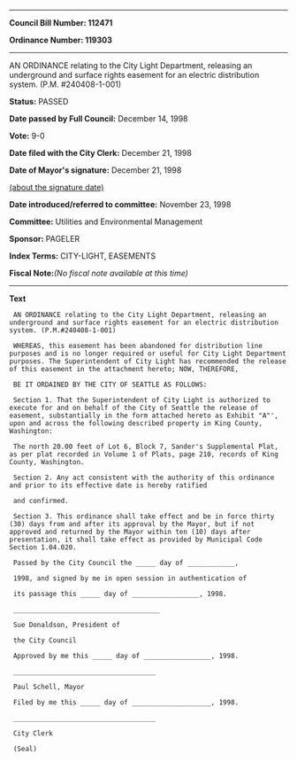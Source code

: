

********

**Council Bill Number: 112471**
   
**Ordinance Number: 119303**
********

 AN ORDINANCE relating to the City Light Department, releasing an underground and surface rights easement for an electric distribution system. (P.M. #240408-1-001)

**Status:** PASSED
   
**Date passed by Full Council:** December 14, 1998
   
**Vote:** 9-0
   
**Date filed with the City Clerk:** December 21, 1998
   
**Date of Mayor's signature:** December 21, 1998
   
[(about the signature date)](/~public/approvaldate.htm)
   
   
   
**Date introduced/referred to committee:** November 23, 1998
   
**Committee:** Utilities and Environmental Management
   
**Sponsor:** PAGELER
   
   
**Index Terms:** CITY-LIGHT, EASEMENTS

**Fiscal Note:**_(No fiscal note available at this time)_

********

**Text**
   
```
 AN ORDINANCE relating to the City Light Department, releasing an underground and surface rights easement for an electric distribution system. (P.M.#240408-1-001)

 WHEREAS, this easement has been abandoned for distribution line purposes and is no longer required or useful for City Light Department purposes. The Superintendent of City Light has recommended the release of this easement in the attachment hereto; NOW, THEREFORE,

 BE IT ORDAINED BY THE CITY OF SEATTLE AS FOLLOWS:

 Section 1. That the Superintendent of City Light is authorized to execute for and on behalf of the City of Seattle the release of easement, substantially in the form attached hereto as Exhibit "A"', upon and across the following described property in King County, Washington:

 The north 20.00 feet of Lot 6, Block 7, Sander's Supplemental Plat, as per plat recorded in Volume 1 of Plats, page 210, records of King County, Washington.

 Section 2. Any act consistent with the authority of this ordinance and prior to its effective date is hereby ratified

 and confirmed.

 Section 3. This ordinance shall take effect and be in force thirty (30) days from and after its approval by the Mayor, but if not approved and returned by the Mayor within ten (10) days after presentation, it shall take effect as provided by Municipal Code Section 1.04.020.

 Passed by the City Council the _____ day of ____________,

 1998, and signed by me in open session in authentication of

 its passage this _____ day of _________________, 1998.

 _____________________________________

 Sue Donaldson, President of

 the City Council

 Approved by me this _____ day of _________________, 1998.

 ____________________________________

 Paul Schell, Mayor

 Filed by me this _____ day of ____________________, 1998.

 ____________________________________

 City Clerk

 (Seal)

```
